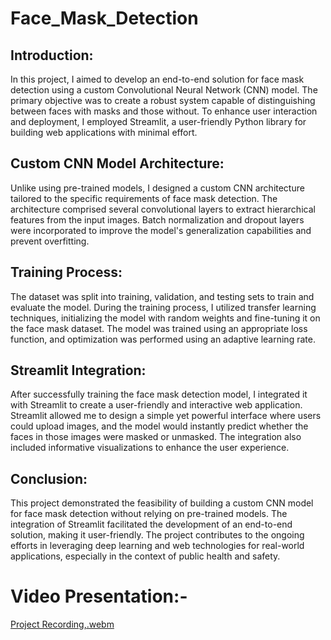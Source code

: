 # Face_Mask_Detection

## Introduction:

In this project, I aimed to develop an end-to-end solution for face mask detection using a custom Convolutional Neural Network (CNN) model. The primary objective was to create a robust system capable of distinguishing between faces with masks and those without. To enhance user interaction and deployment, I employed Streamlit, a user-friendly Python library for building web applications with minimal effort.

## Custom CNN Model Architecture:

Unlike using pre-trained models, I designed a custom CNN architecture tailored to the specific requirements of face mask detection. The architecture comprised several convolutional layers to extract hierarchical features from the input images. Batch normalization and dropout layers were incorporated to improve the model's generalization capabilities and prevent overfitting.

## Training Process:

The dataset was split into training, validation, and testing sets to train and evaluate the model. During the training process, I utilized transfer learning techniques, initializing the model with random weights and fine-tuning it on the face mask dataset. The model was trained using an appropriate loss function, and optimization was performed using an adaptive learning rate.

## Streamlit Integration:

After successfully training the face mask detection model, I integrated it with Streamlit to create a user-friendly and interactive web application. Streamlit allowed me to design a simple yet powerful interface where users could upload images, and the model would instantly predict whether the faces in those images were masked or unmasked. The integration also included informative visualizations to enhance the user experience.

## Conclusion:

This project demonstrated the feasibility of building a custom CNN model for face mask detection without relying on pre-trained models. The integration of Streamlit facilitated the development of an end-to-end solution, making it user-friendly. The project contributes to the ongoing efforts in leveraging deep learning and web technologies for real-world applications, especially in the context of public health and safety.

# Video Presentation:-
[Project Recording,.webm](https://github.com/ParvSoni/Face_Mask_Detection/assets/123165567/15b394c9-d52e-4fea-9857-cb373d822006)
